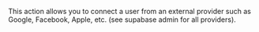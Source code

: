 This action allows you to connect a user from an external provider such as Google, Facebook, Apple, etc. (see supabase admin for all providers).